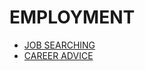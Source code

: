 # EMPLOYMENT

- [JOB SEARCHING](../../LEVEL-3/BUSSINESS-STUDIES/EMPLOYMENT/JOB-SEARCHING.md)
- [CAREER ADVICE](../../LEVEL-3/BUSSINESS-STUDIES/EMPLOYMENT/CAREER-ADVICE.md)
